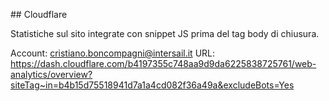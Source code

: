## Cloudflare

Statistiche sul sito integrate con snippet JS prima del tag body di chiusura.

Account: cristiano.boncompagni@intersail.it
URL: https://dash.cloudflare.com/b4197355c748aa9d9da6225838725761/web-analytics/overview?siteTag~in=b4b15d75518941d7a1a4cd082f36a49a&excludeBots=Yes

